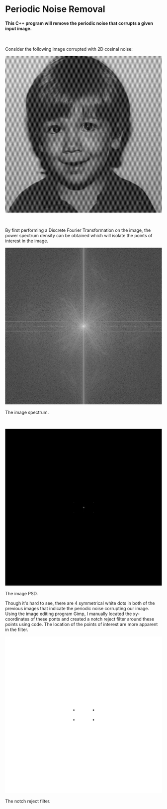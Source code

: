 # Periodic Noise Removal

#### This C++ program will remove the periodic noise that corrupts a given input image.
<br />

Consider the following image corrupted with 2D cosinal noise:

![boy_noisy.png](https://github.com/brandonmain/Image-Processing/blob/master/Frequency-Filtering/periodic-noise-removal/images/boy_noisy.png)

<br />

By first performing a Discrete Fourier Transformation on the image, the power spectrum density can be obtained which will isolate the points of interest in the image.

![boy_spec.png](https://github.com/brandonmain/Image-Processing/blob/master/Frequency-Filtering/periodic-noise-removal/images/boy_spec.png)

The image spectrum.

<br/>

![PSD.png](https://github.com/brandonmain/Image-Processing/blob/master/Frequency-Filtering/periodic-noise-removal/images/PSD.png)

The image PSD.


Though it's hard to see, there are 4 symmetrical white dots in both of the previous images that indicate the periodic noise corrupting our image. Using the image editing program Gimp, I manually located the xy-coordinates of these ponts and created a notch reject filter around these points using code. The location of the points of interest are more apparent in the filter.

![filter.png](https://github.com/brandonmain/Image-Processing/blob/master/Frequency-Filtering/periodic-noise-removal/images/filter.png)

The notch reject filter.
